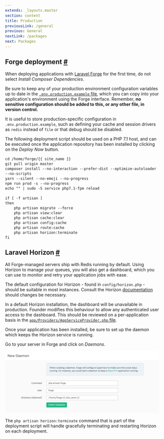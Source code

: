 ```yaml
---
extends: _layouts.master
section: content
title: Production
previousLink: /general
previous: General
nextLink: /packages
next: Packages
---
```


## Forge deployment <a class="text-grey" name="forge-deployment" href="#forge-deployment">#</a>

When deploying applications with [Laravel Forge](https://forge.laravel.com) for the first time, do not select *Install Composer Dependencies*.

Be sure to keep any of your production environment configuration variables up to date in the [`.env.production.example` file](https://github.com/michaeldyrynda/founder/blob/master/.env.production.example), which you can copy into your application's environment using the Forge interface. Remember, **no sensitive configuration should be added to this, or any other file, in version control.**

It is useful to store production-specific configuration in `.env.production.example`, such as defining your cache and session drivers as `redis` instead of `file` or that debug should be disabled.

The following deployment script should be used on a PHP 7.1 host, and can be executed once the application repository has been installed by clicking on the *Deploy Now* button.

```
cd /home/forge/{{ site_name }}
git pull origin master
composer install --no-interaction --prefer-dist --optimize-autoloader --no-scripts
yarn --silent --no-emoji --no-progress
npm run prod -s --no-progress
echo "" | sudo -S service php7.1-fpm reload

if [ -f artisan ]
then
    php artisan migrate --force
    php artisan view:clear
    php artisan cache:clear
    php artisan config:cache
    php artisan route:cache
    php artisan horizon:terminate
fi
```

## Laravel Horizon <a class="text-grey" name="laravel-horizon" href="#laravel-horizon">#</a>

All Forge-managed servers ship with Redis running by default. Using Horizon to manage your queues, you will also get a dashboard, which you can use to monitor and retry your application jobs with ease.

The default configuration for Horizon - found in `config/horizon.php` - should be suitable in most instances. Consult the Horizon [documentation](https://laravel.com/docs/5.5/horizon) should changes be necessary.

In a default Horizon installation, the dashboard will be unavailable in production. Founder modifies this behaviour to allow any authenticated user access to the dashboard. This should be reviewed on a per-application basis in the [`app/Providers/AppServiceProvider.php` file](https://github.com/michaeldyrynda/founder/blob/master/app/Providers/AppServiceProvider.php).

Once your application has been installed, be sure to set up the daemon which keeps the Horizon service is running.

Go to your server in Forge and click on *Daemons*.

<img src="/images/horizon-config.png" class="mx-auto" alt="Horizon daemon config">

The `php artisan horizon:terminate` command that is part of the deployment script will handle gracefully terminating and restarting Horizon on each deployment.
